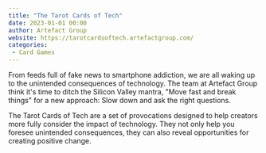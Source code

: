 ```yaml
---
title: "The Tarot Cards of Tech"
date: 2023-01-01 00:00
author: Artefact Group
website: https://tarotcardsoftech.artefactgroup.com/
categories:
 - Card Games
---
```


From feeds full of fake news to smartphone addiction, we are all waking up to the unintended consequences of technology. The team at Artefact Group think it's time to ditch the Silicon Valley mantra, "Move fast and break things" for a new approach: Slow down and ask the right questions.

The Tarot Cards of Tech are a set of provocations designed to help creators more fully consider the impact of technology. They not only help you foresee unintended consequences, they can also reveal opportunities for creating positive change.